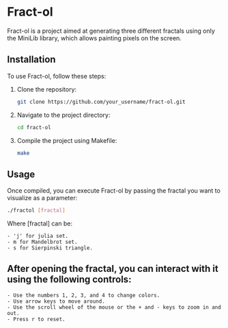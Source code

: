 # Fract-ol

Fract-ol is a project aimed at generating three different fractals using only the MiniLib library, which allows painting pixels on the screen.

## Installation

To use Fract-ol, follow these steps:

1. Clone the repository:

    ```bash
    git clone https://github.com/your_username/fract-ol.git
    ```

2. Navigate to the project directory:

    ```bash
    cd fract-ol
    ```

3. Compile the project using Makefile:

    ```bash
    make
    ```

## Usage

Once compiled, you can execute Fract-ol by passing the fractal you want to visualize as a parameter:

```bash
./fractol [fractal]
```

Where [fractal] can be:

	- 'j' for julia set.
	- m for Mandelbrot set.
	- s for Sierpinski triangle.

## After opening the fractal, you can interact with it using the following controls:
	
	- Use the numbers 1, 2, 3, and 4 to change colors.
	- Use arrow keys to move around.
	- Use the scroll wheel of the mouse or the + and - keys to zoom in and out.
	- Press r to reset.
